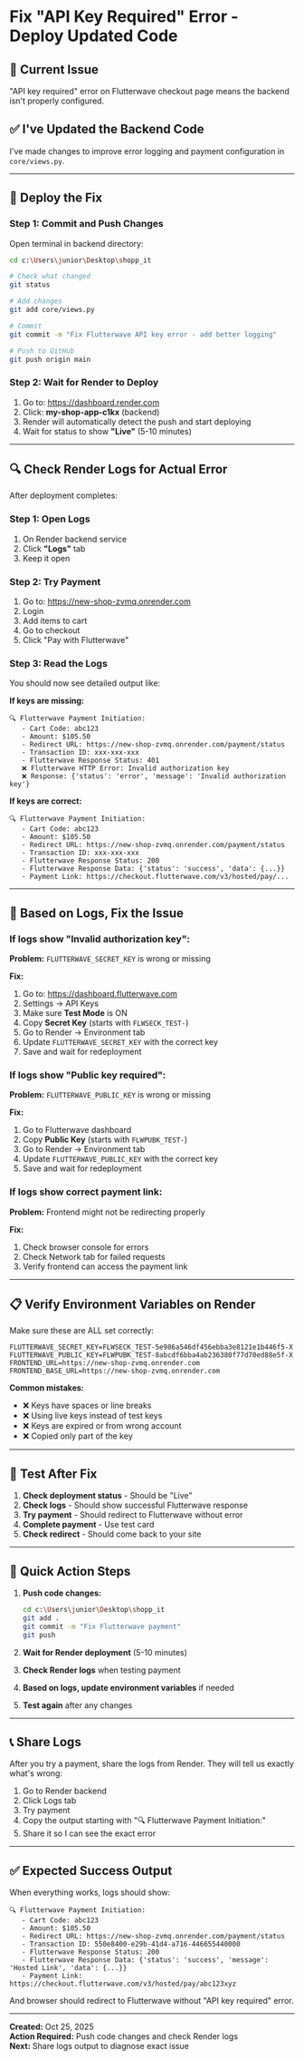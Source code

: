 # Fix "API Key Required" Error - Deploy Updated Code

## 🚨 Current Issue
"API key required" error on Flutterwave checkout page means the backend isn't properly configured.

## ✅ I've Updated the Backend Code

I've made changes to improve error logging and payment configuration in `core/views.py`.

---

## 🚀 Deploy the Fix

### Step 1: Commit and Push Changes

Open terminal in backend directory:

```bash
cd c:\Users\junior\Desktop\shopp_it

# Check what changed
git status

# Add changes
git add core/views.py

# Commit
git commit -m "Fix Flutterwave API key error - add better logging"

# Push to GitHub
git push origin main
```

### Step 2: Wait for Render to Deploy

1. Go to: https://dashboard.render.com
2. Click: **my-shop-app-c1kx** (backend)
3. Render will automatically detect the push and start deploying
4. Wait for status to show **"Live"** (5-10 minutes)

---

## 🔍 Check Render Logs for Actual Error

After deployment completes:

### Step 1: Open Logs

1. On Render backend service
2. Click **"Logs"** tab
3. Keep it open

### Step 2: Try Payment

1. Go to: https://new-shop-zvmq.onrender.com
2. Login
3. Add items to cart
4. Go to checkout
5. Click "Pay with Flutterwave"

### Step 3: Read the Logs

You should now see detailed output like:

**If keys are missing:**
```
🔍 Flutterwave Payment Initiation:
   - Cart Code: abc123
   - Amount: $105.50
   - Redirect URL: https://new-shop-zvmq.onrender.com/payment/status
   - Transaction ID: xxx-xxx-xxx
   - Flutterwave Response Status: 401
   ❌ Flutterwave HTTP Error: Invalid authorization key
   ❌ Response: {'status': 'error', 'message': 'Invalid authorization key'}
```

**If keys are correct:**
```
🔍 Flutterwave Payment Initiation:
   - Cart Code: abc123
   - Amount: $105.50
   - Redirect URL: https://new-shop-zvmq.onrender.com/payment/status
   - Transaction ID: xxx-xxx-xxx
   - Flutterwave Response Status: 200
   - Flutterwave Response Data: {'status': 'success', 'data': {...}}
   - Payment Link: https://checkout.flutterwave.com/v3/hosted/pay/...
```

---

## 🔧 Based on Logs, Fix the Issue

### If logs show "Invalid authorization key":

**Problem:** `FLUTTERWAVE_SECRET_KEY` is wrong or missing

**Fix:**
1. Go to: https://dashboard.flutterwave.com
2. Settings → API Keys
3. Make sure **Test Mode** is ON
4. Copy **Secret Key** (starts with `FLWSECK_TEST-`)
5. Go to Render → Environment tab
6. Update `FLUTTERWAVE_SECRET_KEY` with the correct key
7. Save and wait for redeployment

### If logs show "Public key required":

**Problem:** `FLUTTERWAVE_PUBLIC_KEY` is wrong or missing

**Fix:**
1. Go to Flutterwave dashboard
2. Copy **Public Key** (starts with `FLWPUBK_TEST-`)
3. Go to Render → Environment tab
4. Update `FLUTTERWAVE_PUBLIC_KEY` with the correct key
5. Save and wait for redeployment

### If logs show correct payment link:

**Problem:** Frontend might not be redirecting properly

**Fix:**
1. Check browser console for errors
2. Check Network tab for failed requests
3. Verify frontend can access the payment link

---

## 📋 Verify Environment Variables on Render

Make sure these are ALL set correctly:

```env
FLUTTERWAVE_SECRET_KEY=FLWSECK_TEST-5e986a546df456ebba3e8121e1b446f5-X
FLUTTERWAVE_PUBLIC_KEY=FLWPUBK_TEST-8abcdf6bba4ab236380f77d70ed88e5f-X
FRONTEND_URL=https://new-shop-zvmq.onrender.com
FRONTEND_BASE_URL=https://new-shop-zvmq.onrender.com
```

**Common mistakes:**
- ❌ Keys have spaces or line breaks
- ❌ Using live keys instead of test keys
- ❌ Keys are expired or from wrong account
- ❌ Copied only part of the key

---

## 🧪 Test After Fix

1. **Check deployment status** - Should be "Live"
2. **Check logs** - Should show successful Flutterwave response
3. **Try payment** - Should redirect to Flutterwave without error
4. **Complete payment** - Use test card
5. **Check redirect** - Should come back to your site

---

## 🎯 Quick Action Steps

1. **Push code changes:**
   ```bash
   cd c:\Users\junior\Desktop\shopp_it
   git add .
   git commit -m "Fix Flutterwave payment"
   git push
   ```

2. **Wait for Render deployment** (5-10 minutes)

3. **Check Render logs** when testing payment

4. **Based on logs, update environment variables** if needed

5. **Test again** after any changes

---

## 📞 Share Logs

After you try a payment, share the logs from Render. They will tell us exactly what's wrong:

1. Go to Render backend
2. Click Logs tab
3. Try payment
4. Copy the output starting with "🔍 Flutterwave Payment Initiation:"
5. Share it so I can see the exact error

---

## ✅ Expected Success Output

When everything works, logs should show:

```
🔍 Flutterwave Payment Initiation:
   - Cart Code: abc123
   - Amount: $105.50
   - Redirect URL: https://new-shop-zvmq.onrender.com/payment/status
   - Transaction ID: 550e8400-e29b-41d4-a716-446655440000
   - Flutterwave Response Status: 200
   - Flutterwave Response Data: {'status': 'success', 'message': 'Hosted Link', 'data': {...}}
   - Payment Link: https://checkout.flutterwave.com/v3/hosted/pay/abc123xyz
```

And browser should redirect to Flutterwave without "API key required" error.

---

**Created:** Oct 25, 2025  
**Action Required:** Push code changes and check Render logs  
**Next:** Share logs output to diagnose exact issue
